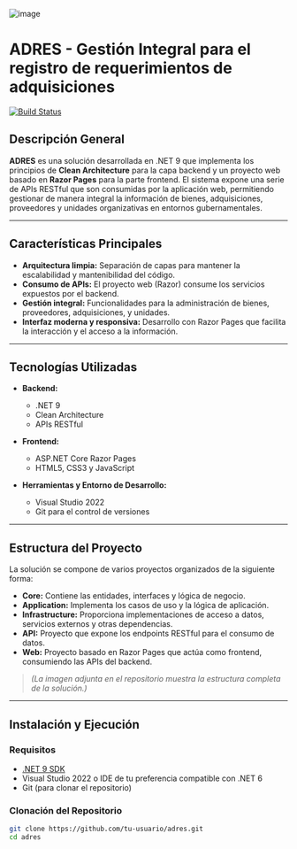 ![image](https://github.com/user-attachments/assets/3610bb55-9c2e-47b1-bf31-3108b9303d88)

# ADRES - Gestión Integral para el registro de requerimientos de adquisiciones

[![Build Status](https://img.shields.io/badge/Build-Passing-brightgreen)](http://adres-adolfo.somee.com/)

## Descripción General

**ADRES** es una solución desarrollada en .NET 9 que implementa los principios de **Clean Architecture** para la capa backend y un proyecto web basado en **Razor Pages** para la parte frontend. El sistema expone una serie de APIs RESTful que son consumidas por la aplicación web, permitiendo gestionar de manera integral la información de bienes, adquisiciones, proveedores y unidades organizativas en entornos gubernamentales.

---

## Características Principales

- **Arquitectura limpia:** Separación de capas para mantener la escalabilidad y mantenibilidad del código.
- **Consumo de APIs:** El proyecto web (Razor) consume los servicios expuestos por el backend.
- **Gestión integral:** Funcionalidades para la administración de bienes, proveedores, adquisiciones, y unidades.
- **Interfaz moderna y responsiva:** Desarrollo con Razor Pages que facilita la interacción y el acceso a la información.

---

## Tecnologías Utilizadas

- **Backend:**
  - .NET 9
  - Clean Architecture
  - APIs RESTful

- **Frontend:**
  - ASP.NET Core Razor Pages
  - HTML5, CSS3 y JavaScript

- **Herramientas y Entorno de Desarrollo:**
  - Visual Studio 2022
  - Git para el control de versiones

---

## Estructura del Proyecto

La solución se compone de varios proyectos organizados de la siguiente forma:

- **Core:** Contiene las entidades, interfaces y lógica de negocio.
- **Application:** Implementa los casos de uso y la lógica de aplicación.
- **Infrastructure:** Proporciona implementaciones de acceso a datos, servicios externos y otras dependencias.
- **API:** Proyecto que expone los endpoints RESTful para el consumo de datos.
- **Web:** Proyecto basado en Razor Pages que actúa como frontend, consumiendo las APIs del backend.

> *(La imagen adjunta en el repositorio muestra la estructura completa de la solución.)*

---

## Instalación y Ejecución

### Requisitos

- [.NET 9 SDK](https://dotnet.microsoft.com/download/dotnet/9.0)
- Visual Studio 2022 o IDE de tu preferencia compatible con .NET 6
- Git (para clonar el repositorio)

### Clonación del Repositorio

```bash
git clone https://github.com/tu-usuario/adres.git
cd adres
